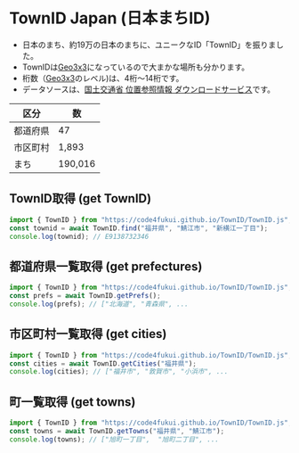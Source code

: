 # TownID Japan (日本まちID)

- 日本のまち、約19万の日本のまちに、ユニークなID「TownID」を振りました。
- TownIDは[Geo3x3](https://geo3x3.com/)になっているので大まかな場所も分かります。
- 桁数（[Geo3x3](https://geo3x3.com/)のレベル)は、4桁〜14桁です。
- データソースは、[国土交通省 位置参照情報 ダウンロードサービス](https://nlftp.mlit.go.jp/cgi-bin/isj/dls/_choose_method.cgi)です。

|区分|数|
|---|--|
|都道府県|47|
|市区町村|1,893|
|まち|190,016|

## TownID取得 (get TownID)

```js
import { TownID } from "https://code4fukui.github.io/TownID/TownID.js";
const townid = await TownID.find("福井県", "鯖江市", "新横江一丁目");
console.log(townid); // E9138732346
```

## 都道府県一覧取得 (get prefectures)

```js
import { TownID } from "https://code4fukui.github.io/TownID/TownID.js";
const prefs = await TownID.getPrefs();
console.log(prefs); // ["北海道", "青森県", ...
```

## 市区町村一覧取得 (get cities)

```js
import { TownID } from "https://code4fukui.github.io/TownID/TownID.js";
const cities = await TownID.getCities("福井県");
console.log(cities); // ["福井市", "敦賀市", "小浜市", ...
```

## 町一覧取得 (get towns)

```js
import { TownID } from "https://code4fukui.github.io/TownID/TownID.js";
const towns = await TownID.getTowns("福井県", "鯖江市");
console.log(towns); // ["旭町一丁目",  "旭町二丁目", ...
```
